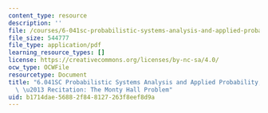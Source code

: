 ```yaml
---
content_type: resource
description: ''
file: /courses/6-041sc-probabilistic-systems-analysis-and-applied-probability-fall-2013/b1714dae56882f848127263f8eef8d9a_MIT6_041SCF13_Monty_Hall_300k.pdf
file_size: 544777
file_type: application/pdf
learning_resource_types: []
license: https://creativecommons.org/licenses/by-nc-sa/4.0/
ocw_type: OCWFile
resourcetype: Document
title: "6.041SC Probabilistic Systems Analysis and Applied Probability, Fall 2013Transcript\
  \ \u2013 Recitation: The Monty Hall Problem"
uid: b1714dae-5688-2f84-8127-263f8eef8d9a
---
```

